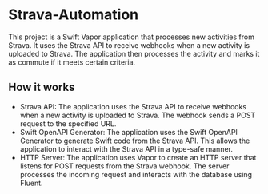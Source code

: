 # Strava-Automation

This project is a Swift Vapor application that processes new activities from Strava. It uses the Strava API to receive webhooks when a new activity is uploaded to Strava. The application then processes the activity and marks it as commute if it meets certain criteria.

## How it works

- Strava API: The application uses the Strava API to receive webhooks when a new activity is uploaded to Strava. The webhook sends a POST request to the specified URL.
- Swift OpenAPI Generator: The application uses the Swift OpenAPI Generator to generate Swift code from the Strava API. This allows the application to interact with the Strava API in a type-safe manner.
- HTTP Server: The application uses Vapor to create an HTTP server that listens for POST requests from the Strava webhook. The server processes the incoming request and interacts with the database using Fluent.